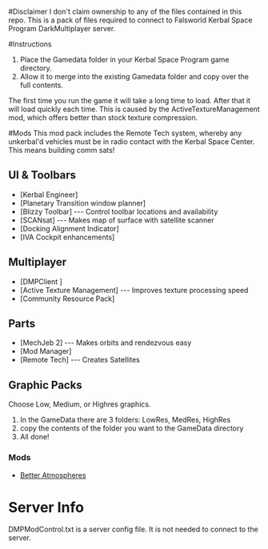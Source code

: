 #Disclaimer
I don't claim ownership to any of the files contained in this repo. This is a pack of files required to connect to Falsworld Kerbal Space Program DarkMultiplayer server.

#Instructions
1. Place the Gamedata folder in your Kerbal Space Program game directory.
1. Allow it to merge into the existing Gamedata folder and copy over the full contents.

The first time you run the game it will take a long time to load. After that it will load quickly each time. This is caused by the ActiveTextureManagement mod, which offers better than stock texture compression.

#Mods
This mod pack includes the Remote Tech system, whereby any unkerbal'd vehicles must be in radio contact with the Kerbal Space Center. This means building comm sats!

## UI & Toolbars
* [Kerbal Engineer]
* [Planetary Transition window planner]
* [Blizzy Toolbar] --- Control toolbar locations and availability
* [SCANsat] --- Makes map of surface with satellite scanner
* [Docking Alignment Indicator]
* [IVA Cockpit enhancements]

## Multiplayer
* [DMPClient ]
* [Active Texture Management] --- Improves texture processing speed
* [Community Resource Pack]


## Parts
* [MechJeb 2] --- Makes orbits and rendezvous easy
* [Mod Manager]
* [Remote Tech] --- Creates Satellites

## Graphic Packs
Choose Low, Medium, or Highres graphics.
1. In the GameData there are 3 folders: LowRes, MedRes, HighRes
1. copy the contents of the folder you want to the GameData directory
1. All done!
### Mods
* [Better Atmospheres](http://forum.kerbalspaceprogram.com/threads/77523-0-23-5-Better-Atmospheres)


# Server Info
DMPModControl.txt is a server config file. It is not needed to connect to the server.
